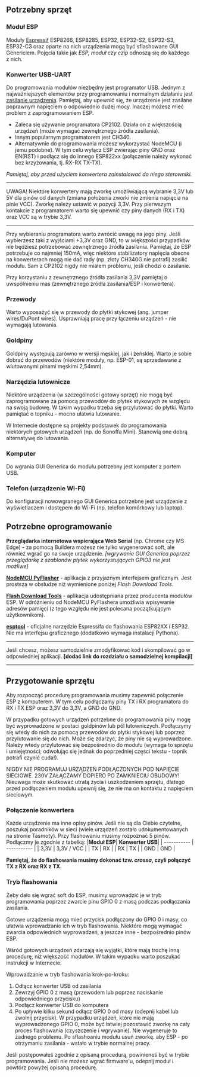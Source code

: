 ## Potrzebny sprzęt

### Moduł ESP
Moduły [Espressif](https://www.espressif.com/en/products/socs) ESP8266, ESP8285, ESP32, ESP32-S2, ESP32-S3, ESP32-C3 oraz oparte na nich urządzenia mogą być sflashowane GUI Genericiem. Pojęcia takie jak _ESP, moduł czy czip_ odnoszą się do każdego z nich.

### Konwerter USB-UART
Do programowania modułów niezbędny jest programator USB. Jednym z najważniejszych elementów przy programowaniu i normalnym działaniu jest [zasilanie urządzenia](https://www.letscontrolit.com/wiki/index.php?title=Power). Pamiętaj, aby upewnić się, że urządzenie jest zasilane poprawnym napięciem o odpowiednio dużej mocy. Inaczej możesz mieć problem z zaprogramowaniem ESP.

* Zaleca się używanie programatora CP2102. Działa on z większością urządzeń (może wymagać zewnętrznego źródła zasilania).
* Innym popularnym programatorem jest CH340.
* Alternatywnie do programowania możesz wykorzystać NodeMCU (i jemu podobne). W tym celu wyłącz ESP zwierając piny GND oraz EN(RST) i podłącz się do innego ESP822xx (połączenie należy wykonać bez krzyżowania, tj. RX-RX TX-TX).

_Pamiętaj, aby przed użyciem konwertera zainstalować do niego sterowniki._
***
UWAGA!
Niektóre konwertery mają zworkę umożliwiającą wybranie 3,3V lub 5V dla pinów od danych (zmiana położenia zworki nie zmienia napięcia na pinie VCC). Zworkę należy ustawić w pozycji 3,3V. Przy pierwszym kontakcie z programatorem warto się upewnić czy piny danych (RX i TX) oraz VCC są w trybie 3,3V. 

***

Przy wybieraniu programatora warto zwrócić uwagę na jego piny. Jeśli wybierzesz taki z wyjściami +3,3V oraz GND, to w większości przypadków nie będziesz potrzebować zewnętrznego źródła zasilania. Pamiętaj, że ESP potrzebuje co najmniej 150mA, więc niektóre stabilizatory napięcia obecne na konwerterach mogą nie dać rady (np. złoty CH340G nie potrafi) zasilić modułu. Sam z CP2102 nigdy nie miałem problemu, jeśli chodzi o zasilanie.

Przy korzystaniu z zewnętrznego źródła zasilania 3,3V pamiętaj o uwspólnieniu mas (zewnętrznego źródła zasilania/ESP i konwertera).

### Przewody
Warto wyposażyć się w przewody do płytki stykowej (ang. jumper wires/DuPont wires). Usprawniają pracę przy łączeniu urządzeń - nie wymagają lutowania.

### Goldpiny
Goldpiny występują zarówno w wersji męskiej, jak i żeńskiej. Warto je sobie dobrać do przewodów (niektóre moduły, np. ESP-01, są sprzedawane z wlutowanymi pinami męskimi 2,54mm).

### Narzędzia lutownicze
Niektóre urządzenia (w szczególności gotowy sprzęt) nie mogą być zaprogramowane za pomocą przewodów do płytek stykowych ze względu na swoją budowę. W takim wypadku trzeba się przylutować do płytki. Warto pamiętać o topniku - mocno ułatwia lutowanie.

W Internecie dostępne są projekty podstawek do programowania niektórych gotowych urządzeń (np. do Sonoffa Mini). Stanowią one dobrą alternatywę do lutowania.

### Komputer
Do wgrania GUI Generica do modułu potrzebny jest komputer z portem USB.

### Telefon (urządzenie Wi-Fi)
Do konfiguracji nowowgranego GUI Generica potrzebne jest urządzenie z wyświetlaczem i dostępem do Wi-Fi (np. telefon komórkowy lub laptop).

## Potrzebne oprogramowanie
**Przeglądarka internetowa wspierająca Web Serial** (np. Chrome czy MS Edge) - za pomocą Buildera możesz nie tylko wygenerować soft, ale również wgrać go na swoje urządzenie. _[wgrywanie GUI Generica poprzez przeglądarkę z szablonów płytek wykorzystujących GPIO3 nie jest możliwe]_

**[NodeMCU PyFlasher](https://github.com/marcelstoer/nodemcu-pyflasher)** - aplikacja z przyjaznym interfejsem graficznym. Jest prostsza w obsłudze niż wymienione poniżej _Flash Download Tools_.

**[Flash Download Tools](https://www.espressif.com/en/support/download/other-toolsv)** - aplikacja udostępniana przez producenta modułów ESP. W odróżnieniu od NodeMCU PyFlashera umożliwia wpisywanie adresów pamięci (z tego względu nie jest polecana początkującym użytkownikom).

**[esptool](https://github.com/espressif/esptool)** - oficjalne narzędzie Espressifa do flashowania ESP82XX i ESP32. Nie ma interfejsu graficznego (dodatkowo wymaga instalacji Pythona).

***
Jeśli chcesz, możesz samodzielnie zmodyfikować kod i skompilować go w odpowiedniej aplikacji. **[dodać link do rozdziału o samodzielnej kompilacji]**
***

## Przygotowanie sprzętu
Aby rozpocząć procedurę programowania musimy zapewnić połączenie ESP z komputerem. W tym celu podłączamy piny TX i RX programatora do RX i TX ESP oraz 3,3V do 3,3V, a GND do GND.

W przypadku gotowych urządzeń potrzebne do programowania piny mogę być wyprowadzone w postaci goldpinów lub pól lutowniczych. Podłączymy się wtedy do nich za pomocą przewodów do płytki stykowej lub poprzez przylutowanie się do nich. Może się zdarzyć, że piny nie są wyprowadzone. Należy wtedy przylutować się bezpośrednio do modułu (wymaga to sprzętu i umiejętności; odwołując się jednak do poprzedniej części tekstu - topnik potrafi czynić cuda!).

NIGDY NIE PROGRAMUJ URZĄDZEŃ PODŁĄCZONYCH POD NAPIĘCIE SIECIOWE. 230V ZAŁĄCZAMY DOPIERO PO ZAMKNIECIU OBUDOWY!
Nieuwaga może skutkować utratą życia i uszkodzeniem sprzętu, dlatego przed podłączeniem modułu upewnij się, że nie ma on kontaktu z napięciem sieciowym.

### Połączenie konwertera
Każde urządzenie ma inne opisy pinów. Jeśli nie są dla Ciebie czytelne, poszukaj poradników w sieci (wiele urządzeń zostało udokumentowanych na stronie Tasmoty). Przy flashowaniu musimy rozpoznać 5 pinów. Podłączmy je zgodnie z tabelką:
|**Moduł ESP**| **Konwerter USB**|
| ----------- | ----------- |
| 3,3V        | 3,3V / VCC  |
| TX          | RX          | 
| RX          | TX          |
| GND         | GND         | 

**Pamiętaj, że do flashowania musimy dokonać tzw. _crossa_, czyli połączyć TX z RX oraz RX z TX.**

### Tryb flashowania
Żeby dało się wgrać soft do ESP, musimy wprowadzić je w tryb programowania poprzez zwarcie pinu GPIO 0 z masą podczas podłączania zasilania.

Gotowe urządzenia mogą mieć przycisk podłączony do GPIO 0 i masy, co ułatwia wprowadzanie ich w tryb flashowania. Niektóre mogą wymagać zwarcia odpowiednich wyprowadzeń, a jeszcze inne - bezpośrednio pinów ESP.

Wśród gotowych urządzeń zdarzają się wyjątki, które mają trochę inną procedurę, niż większość modułów. W takim wypadku warto poszukać instrukcji w Internecie.

Wprowadzanie w tryb flashowania krok-po-kroku:
1. Odłącz konwerter USB od zasilania
2. Zewrzyj GPIO 0 z masą (przewodem lub poprzez naciskanie odpowiedniego przycisku)
3. Podłącz konwerter USB do komputera
4. Po upływie kilku sekund odłącz GPIO 0 od masy (odepnij kabel lub zwolnij przycisk). W przypadku urządzeń, które nie mają wyprowadzonego GPIO 0, może być łatwiej pozostawić zworkę na cały proces flashowania (czyszczenie i wgrywanie). Nie wygeneruje to żadnego problemu. Po sflashoaniu modułu usuń zworkę. aby ESP - po otrzymaniu zasilania - wstało w trybie normalnej pracy.

Jeśli postępowałeś zgodnie z opisaną procedurą, powinieneś być w trybie programowania. Jeśli nie możesz wgrać firmware'u, odepnij moduł i powtórz powyżej opisaną procedurę.
